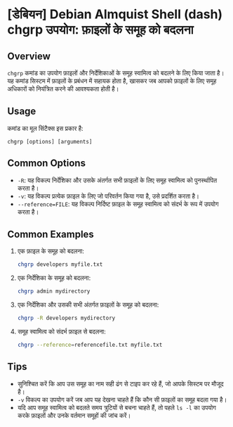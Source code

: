 # [डेबियन] Debian Almquist Shell (dash) chgrp उपयोग: फ़ाइलों के समूह को बदलना

## Overview
`chgrp` कमांड का उपयोग फ़ाइलों और निर्देशिकाओं के समूह स्वामित्व को बदलने के लिए किया जाता है। यह कमांड सिस्टम में फ़ाइलों के प्रबंधन में सहायक होता है, खासकर जब आपको फ़ाइलों के लिए समूह अधिकारों को नियंत्रित करने की आवश्यकता होती है।

## Usage
कमांड का मूल सिंटैक्स इस प्रकार है:
```
chgrp [options] [arguments]
```

## Common Options
- `-R`: यह विकल्प निर्देशिका और उसके अंतर्गत सभी फ़ाइलों के लिए समूह स्वामित्व को पुनर्स्थापित करता है।
- `-v`: यह विकल्प प्रत्येक फ़ाइल के लिए जो परिवर्तन किया गया है, उसे प्रदर्शित करता है।
- `--reference=FILE`: यह विकल्प निर्दिष्ट फ़ाइल के समूह स्वामित्व को संदर्भ के रूप में उपयोग करता है।

## Common Examples
1. एक फ़ाइल के समूह को बदलना:
   ```bash
   chgrp developers myfile.txt
   ```

2. एक निर्देशिका के समूह को बदलना:
   ```bash
   chgrp admin mydirectory
   ```

3. एक निर्देशिका और उसकी सभी अंतर्गत फ़ाइलों के समूह को बदलना:
   ```bash
   chgrp -R developers mydirectory
   ```

4. समूह स्वामित्व को संदर्भ फ़ाइल से बदलना:
   ```bash
   chgrp --reference=referencefile.txt myfile.txt
   ```

## Tips
- सुनिश्चित करें कि आप उस समूह का नाम सही ढंग से टाइप कर रहे हैं, जो आपके सिस्टम पर मौजूद है।
- `-v` विकल्प का उपयोग करें जब आप यह देखना चाहते हैं कि कौन सी फ़ाइलों का समूह बदला गया है।
- यदि आप समूह स्वामित्व को बदलते समय त्रुटियों से बचना चाहते हैं, तो पहले `ls -l` का उपयोग करके फ़ाइलों और उनके वर्तमान समूहों की जांच करें।